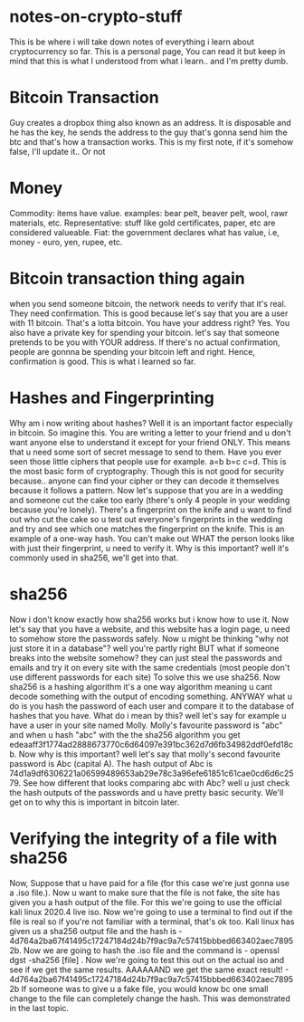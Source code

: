 # notes-on-crypto-stuff

This is be where i will take down notes of everything i learn about cryptocurrency so far. This is a personal page, You can read it but keep in mind that this is what I understood from what i learn.. and I'm pretty dumb.

# Bitcoin Transaction
Guy creates a dropbox thing also known as an address. It is disposable and he has the key, he sends the address to the guy that's gonna send him the btc and that's how a transaction works. This is my first note, if it's somehow false, I'll update it.. Or not

# Money
Commodity: items have value. examples: bear pelt, beaver pelt, wool, rawr materials, etc.
Representative: stuff like gold certificates, paper, etc are considered valueable.
Fiat: the government declares what has value, i.e, money - euro, yen, rupee, etc.

# Bitcoin transaction thing again
when you send someone bitcoin, the network needs to verify that it's real. They need confirmation. This is good because let's say that you are a user with 11 bitcoin. That's a lotta bitcoin. You have your address right? Yes. You also have a private key for spending your bitcoin. let's say that someone pretends to be you with YOUR address. If there's no actual confirmation, people are gonnna be spending your bitcoin left and right. Hence, confirmation is good. This is what i learned so far.

# Hashes and Fingerprinting
Why am i now writing about hashes? Well it is an important factor especially in bitcoin. So imagine this. You are writing a letter to your friend and u don't want anyone else to understand it except for your friend ONLY. This means that u need some sort of secret message to send to them. Have you ever seen those little ciphers that people use for example. a=b b=c c=d. This is the most basic form of cryptography. Though this is not good for security because.. anyone can find your cipher or they can decode it themselves because it follows a pattern. Now let's suppose that you are in a wedding and someone cut the cake too early (there's only 4 people in your wedding because you're lonely). There's a fingerprint on the knife and u want to find out who cut the cake so u test out everyone's fingerprints in the wedding and try and see which one matches the fingerprint on the knife. This is an example of a one-way hash. You can't make out WHAT the person looks like with just their fingerprint, u need to verify it. Why is this important? well it's commonly used in sha256, we'll get into that.

# sha256
Now i don't know exactly how sha256 works but i know how to use it. Now let's say that you have a website, and this website has a login page, u need to somehow store the passwords safely. Now u might be thinking "why not just store it in a database"? well you're partly right BUT what if someone breaks into the website somehow? they can just steal the passwords and emails and try it on every site with the same credentials (most people don't use different passwords for each site) To solve this we use sha256. Now sha256 is a hashing algorithm it's a one way algorithm meaning u cant decode something with the output of encoding something. ANYWAY what u do is you hash the password of each user and compare it to the database of hashes that you have. What do i mean by this? well let's say for example u have a user in your site named Molly. Molly's favourite password is "abc" and when u hash "abc" with the the sha256 algorithm you get edeaaff3f1774ad2888673770c6d64097e391bc362d7d6fb34982ddf0efd18cb. Now why is this important? well let's say that molly's second favourite password is Abc (capital A). The hash output of Abc is 74d1a9df6306221a06599489653ab29e78c3a96efe61851c61cae0cd6d6c2579. See how different that looks comparing abc with Abc? well u just check the hash outputs of the passwords and u have pretty basic security. We'll get on to why this is important in bitcoin later.

# Verifying the integrity of a file with sha256
Now, Suppose that u have paid for a file (for this case we're just gonna use a .iso file.). Now u want to make sure that the file is not fake, the site has given you a hash output of the file. For this we're going to use the official kali linux 2020.4 live iso. Now we're going to use a terminal to find out if the file is real so if you're not familiar with a terminal, that's ok too. Kali linux has given us a sha256 output file and the hash is - 4d764a2ba67f41495c17247184d24b7f9ac9a7c57415bbbed663402aec78952b. Now we are going to hash the .iso file and the command is - openssl dgst -sha256 [file] . Now we're going to test this out on the actual iso and see if we get the same results. AAAAAAND we get the same exact result! - 4d764a2ba67f41495c17247184d24b7f9ac9a7c57415bbbed663402aec78952b If someone was to give u a fake file, you would know bc one small change to the file can completely change the hash. This was demonstrated in the last topic.
